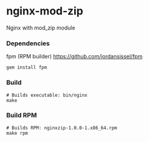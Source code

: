 # nginx-mod-zip
Nginx with mod_zip module

### Dependencies
fpm (RPM builder) https://github.com/jordansissel/fpm
```
gem install fpm
```

### Build
```
# Builds executable: bin/nginx
make
```

### Build RPM
```
# Builds RPM: nginxzip-1.0.0-1.x86_64.rpm
make rpm
```
